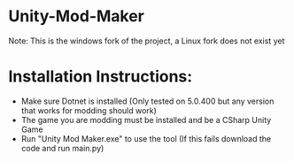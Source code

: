 # Unity-Mod-Maker
Note: This is the windows fork of the project, a Linux fork does not exist yet<br>
<h1>Installation Instructions:</h1>
<ul>
    <li>Make sure Dotnet is installed (Only tested on 5.0.400 but any version that works for modding should work)</li>
    <li>The game you are modding must be installed and be a CSharp Unity Game</li>
    <li>Run "Unity Mod Maker.exe" to use the tool (If this fails download the code and run main.py)</li>
</ul>
